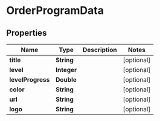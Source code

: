 # OrderProgramData

## Properties
Name | Type | Description | Notes
------------ | ------------- | ------------- | -------------
**title** | **String** |  |  [optional]
**level** | **Integer** |  |  [optional]
**levelProgress** | **Double** |  |  [optional]
**color** | **String** |  |  [optional]
**url** | **String** |  |  [optional]
**logo** | **String** |  |  [optional]
